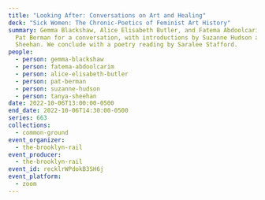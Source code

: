 ```yaml
---
title: "Looking After: Conversations on Art and Healing"
deck: "Sick Women: The Chronic-Poetics of Feminist Art History"
summary: Gemma Blackshaw, Alice Elisabeth Butler, and Fatema Abdoolcarim join
  Pat Berman for a conversation, with introductions by Suzanne Hudson and Tanya
  Sheehan. We conclude with a poetry reading by Saralee Stafford.
people:
  - person: gemma-blackshaw
  - person: fatema-abdoolcarim
  - person: alice-elisabeth-butler
  - person: pat-berman
  - person: suzanne-hudson
  - person: tanya-sheehan
date: 2022-10-06T13:00:00-0500
end_date: 2022-10-06T14:30:00-0500
series: 663
collections:
  - common-ground
event_organizer:
  - the-brooklyn-rail
event_producer:
  - the-brooklyn-rail
event_id: recklrWPdokB3SH6j
event_platform:
  - zoom
---
```

